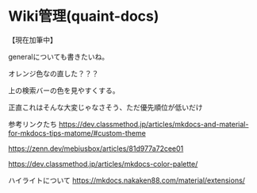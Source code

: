 # Wiki管理(quaint-docs)
【現在加筆中】



generalについても書きたいね。


オレンジ色なの直した？？？

上の検索バーの色を見やすくする。  



正直これはそんな大変じゃなさそう、ただ優先順位が低いだけ



参考リンクたち
https://dev.classmethod.jp/articles/mkdocs-and-material-for-mkdocs-tips-matome/#custom-theme

https://zenn.dev/mebiusbox/articles/81d977a72cee01

https://dev.classmethod.jp/articles/mkdocs-color-palette/

ハイライトについて
https://mkdocs.nakaken88.com/material/extensions/
